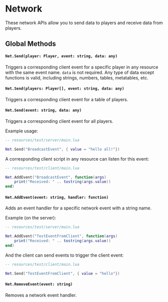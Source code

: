 # Network

These network APIs allow you to send data to players and receive data from players.

## Global Methods

#### `Net.Send(player: Player, event: string, data: any)`

Triggers a corresponding client event for a specific player in any resource with the same event name. `data` is not required. Any type of data except functions is valid, including strings, numbers, tables, metatables, etc.

#### `Net.Send(players: Player[], event: string, data: any)`

Triggers a corresponding client event for a table of players.

#### `Net.Send(event: string, data: any)`

Triggers a corresponding client event for all players.

Example usage:

```lua
-- resources/test/server/main.lua

Net.Send("BroadcastEvent", { value = "hello all!"})
```

A corresponding client script in any resource can listen for this event:
```lua
-- resources/test/client/main.lua

Net.AddEvent("BroadcastEvent", function(args)
    print("Received: " .. tostring(args.value))
end)
```


#### `Net.AddEvent(event: string, handler: function)`

Adds an event handler for a specific network event with a string name.

Example (on the server):
```lua
-- resources/test/server/main.lua

Net.AddEvent("TestEventFromClient", function(args)
    print("Received: " .. tostring(args.value))
end)
```

And the client can send events to trigger the client event:
```lua
-- resources/test/client/main.lua

Net.Send("TestEventFromClient", { value = "hello"})
```

#### `Net.RemoveEvent(event: string)`

Removes a network event handler.
